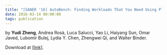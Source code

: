 ```yaml
---
title: "[SANER '16] AutoBench: Finding Workloads That You Need Using Pluggable Hybrid Analyses"
date: 2016-03-14 00:00:00
tags: publication
---
```


by **Yudi Zheng**, Andrea Rosà, Luca Salucci, Yao Li, Haiyang Sun, Omar Javed, Lubomír Bulej, Lydia Y. Chen, Zhengwei Qi, and Walter Binder.

Download at [[link]][1].

[1]: https://doi.org/10.1109/SANER.2016.70